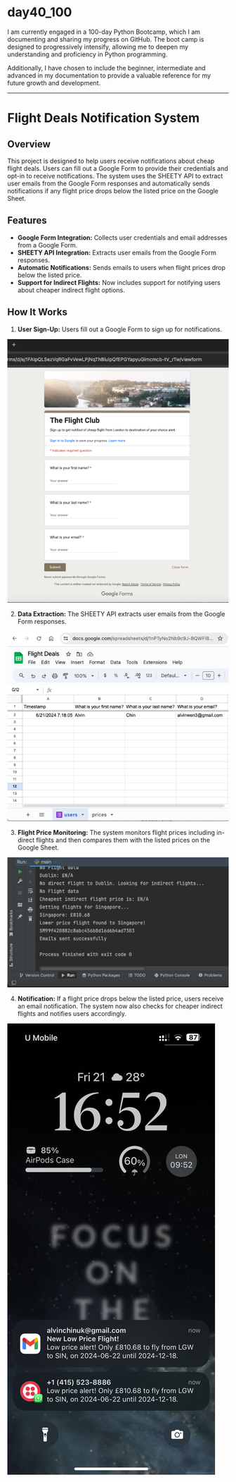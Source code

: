 # day40_100
I am currently engaged in a 100-day Python Bootcamp, which I am documenting and sharing my progress on GitHub. The boot camp is designed to progressively intensify, allowing me to deepen my understanding and proficiency in Python programming.

Additionally, I have chosen to include the beginner, intermediate and advanced in my documentation to provide a valuable reference for my future growth and development.

----------------
# Flight Deals Notification System

## Overview
This project is designed to help users receive notifications about cheap flight deals. Users can fill out a Google Form to provide their credentials and opt-in to receive notifications. The system uses the SHEETY API to extract user emails from the Google Form responses and automatically sends notifications if any flight price drops below the listed price on the Google Sheet.

## Features
- __Google Form Integration:__ Collects user credentials and email addresses from a Google Form.
- __SHEETY API Integration:__ Extracts user emails from the Google Form responses.
- __Automatic Notifications:__ Sends emails to users when flight prices drop below the listed price.
- __Support for Indirect Flights:__ Now includes support for notifying users about cheaper indirect flight options.

## How It Works

1. __User Sign-Up:__ Users fill out a Google Form to sign up for notifications.
   
![](https://github.com/AlvinChin1608/day40_100/blob/main/Google_Form_Screenshot.png)

2. __Data Extraction:__ The SHEETY API extracts user emails from the Google Form responses.
   
![](https://github.com/AlvinChin1608/day40_100/blob/main/Google_Sheet_Screenshot.png)

3. __Flight Price Monitoring:__ The system monitors flight prices including in-direct flights and then compares them with the listed prices on the Google Sheet.
   
![](https://github.com/AlvinChin1608/day40_100/blob/main/Pycharm_console_Screenshot.png)
   
4. __Notification:__ If a flight price drops below the listed price, users receive an email notification. The system now also checks for cheaper indirect flights and notifies users accordingly.
   
![](https://github.com/AlvinChin1608/day40_100/blob/main/Notification_Email_Screenshot.PNG
)
